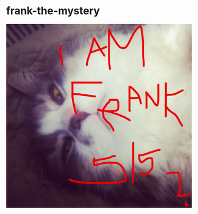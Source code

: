# frank-the-mystery

![frank](https://raw.githubusercontent.com/leoneckert/frank-the-mystery/master/pussy-pix/frank2.png)